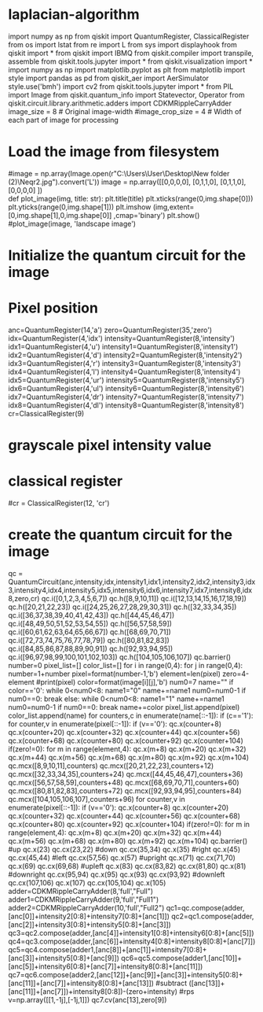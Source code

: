 # laplacian-algorithm
import numpy as np
from qiskit import QuantumRegister, ClassicalRegister
from os import lstat
from re import L
from sys import displayhook
from qiskit import *
from qiskit import IBMQ
from qiskit.compiler import transpile, assemble
from qiskit.tools.jupyter import *
from qiskit.visualization import *
import numpy as np
import matplotlib.pyplot as plt
from matplotlib import style
import pandas as pd
from qiskit_aer import AerSimulator
style.use('bmh')
import cv2
from qiskit.tools.jupyter import *
from PIL import Image
from qiskit.quantum_info import Statevector, Operator
from qiskit.circuit.library.arithmetic.adders import CDKMRippleCarryAdder
image_size = 8 # Original image-width
#image_crop_size = 4  # Width of each part of image for processing
# Load the image from filesystem
#image = np.array(Image.open(r"C:\Users\User\Desktop\New folder (2)\Neqr2.jpg").convert('L')) 
image = np.array([[0,0,0,0],
                  [0,1,1,0],
                  [0,1,1,0],
                  [0,0,0,0]
                  ])                   
def plot_image(img, title: str):
    plt.title(title)
    plt.xticks(range(0,img.shape[0]))
    plt.yticks(range(0,img.shape[1]))
    plt.imshow (img,extent=[0,img.shape[1],0,img.shape[0]] ,cmap='binary')
    plt.show()
#plot_image(image, 'landscape image')
# Initialize the quantum circuit for the image 
# Pixel position
anc=QuantumRegister(14,'a')
zero=QuantumRegister(35,'zero')
idx=QuantumRegister(4,'idx')
intensity=QuantumRegister(8,'intensity')
idx1=QuantumRegister(4,'u')
intensity1=QuantumRegister(8,'intensity1')
idx2=QuantumRegister(4,'d')
intensity2=QuantumRegister(8,'intensity2')
idx3=QuantumRegister(4,'r')
intensity3=QuantumRegister(8,'intensity3')
idx4=QuantumRegister(4,'l')
intensity4=QuantumRegister(8,'intensity4')
idx5=QuantumRegister(4,'ur')
intensity5=QuantumRegister(8,'intensity5')
idx6=QuantumRegister(4,'ul')
intensity6=QuantumRegister(8,'intensity6')
idx7=QuantumRegister(4,'dr')
intensity7=QuantumRegister(8,'intensity7')
idx8=QuantumRegister(4,'dl')
intensity8=QuantumRegister(8,'intensity8')
cr=ClassicalRegister(9)
# grayscale pixel intensity value
# classical register
#cr = ClassicalRegister(12, 'cr')
# create the quantum circuit for the image
qc = QuantumCircuit(anc,intensity,idx,intensity1,idx1,intensity2,idx2,intensity3,idx3,intensity4,idx4,intensity5,idx5,intensity6,idx6,intensity7,idx7,intensity8,idx8,zero,cr)
qc.i([0,1,2,3,4,5,6,7])
qc.h([8,9,10,11])
qc.i([12,13,14,15,16,17,18,19])
qc.h([20,21,22,23])
qc.i([24,25,26,27,28,29,30,31])
qc.h([32,33,34,35])
qc.i([36,37,38,39,40,41,42,43])
qc.h([44,45,46,47])
qc.i([48,49,50,51,52,53,54,55])
qc.h([56,57,58,59])
qc.i([60,61,62,63,64,65,66,67])
qc.h([68,69,70,71])
qc.i([72,73,74,75,76,77,78,79])
qc.h([80,81,82,83])
qc.i([84,85,86,87,88,89,90,91])
qc.h([92,93,94,95])
qc.i([96,97,98,99,100,101,102,103])
qc.h([104,105,106,107])
qc.barrier()
number=0
pixel_list=[]
color_list=[]
for i in range(0,4):
    for j in range(0,4):
        number=1+number
        pixel=format(number-1,'b')
        element=len(pixel)
        zero=4-element
        #print(pixel)
        color=format(image[i][j],'b')
        num0=7
        name=""
        if color=='0':
         while 0<num0<8:
          name1="0"
          name+=name1
          num0=num0-1
          if num0==0:
            break
        else:
         while 0<num0<8:
            name1="1"
            name+=name1
            num0=num0-1
            if num0==0:
              break
        name+=color
        pixel_list.append(pixel)
        color_list.append(name)
        for counters,c in enumerate(name[::-1]):
             if (c=='1'):
               for counter,v in enumerate(pixel[::-1]):
                 if (v=='0'):
                   qc.x(counter+8)
                   qc.x(counter+20)
                   qc.x(counter+32)
                   qc.x(counter+44)
                   qc.x(counter+56)
                   qc.x(counter+68)
                   qc.x(counter+80)
                   qc.x(counter+92)
                   qc.x(counter+104)
               if(zero!=0):
                    for m in range(element,4):
                      qc.x(m+8) 
                      qc.x(m+20)
                      qc.x(m+32)
                      qc.x(m+44)
                      qc.x(m+56)
                      qc.x(m+68)
                      qc.x(m+80)
                      qc.x(m+92)
                      qc.x(m+104)
               qc.mcx([8,9,10,11],counters)
               qc.mcx([20,21,22,23],counters+12)
               qc.mcx([32,33,34,35],counters+24)
               qc.mcx([44,45,46,47],counters+36)
               qc.mcx([56,57,58,59],counters+48)
               qc.mcx([68,69,70,71],counters+60)
               qc.mcx([80,81,82,83],counters+72)
               qc.mcx([92,93,94,95],counters+84)
               qc.mcx([104,105,106,107],counters+96)
               for counter,v in enumerate(pixel[::-1]):
                if (v=='0'):
                   qc.x(counter+8)
                   qc.x(counter+20)
                   qc.x(counter+32)
                   qc.x(counter+44)
                   qc.x(counter+56)
                   qc.x(counter+68)
                   qc.x(counter+80)
                   qc.x(counter+92)
                   qc.x(counter+104)
               if(zero!=0):
                    for m in range(element,4):
                      qc.x(m+8)
                      qc.x(m+20)
                      qc.x(m+32)
                      qc.x(m+44)
                      qc.x(m+56)
                      qc.x(m+68)
                      qc.x(m+80)
                      qc.x(m+92)
                      qc.x(m+104)
        qc.barrier() 
#up
qc.x(23)
qc.cx(23,22)
#down
qc.cx(35,34)
qc.x(35)
#right
qc.x(45)
qc.cx(45,44)
#left
qc.cx(57,56)
qc.x(57)
#upright
qc.x(71)
qc.cx(71,70)
qc.x(69)
qc.cx(69,68)
#upleft
qc.x(83)
qc.cx(83,82)
qc.cx(81,80)
qc.x(81)
#downright
qc.cx(95,94)
qc.x(95)
qc.x(93)
qc.cx(93,92)
#downleft
qc.cx(107,106)
qc.x(107)
qc.cx(105,104)
qc.x(105)
adder=CDKMRippleCarryAdder(8,'full',"Full")
adder1=CDKMRippleCarryAdder(9,'full',"Full1")
adder2=CDKMRippleCarryAdder(10,'full',"Full2")
qc1=qc.compose(adder,[anc[0]]+intensity2[0:8]+intensity7[0:8]+[anc[1]])
qc2=qc1.compose(adder,[anc[2]]+intensity3[0:8]+intensity5[0:8]+[anc[3]])
qc3=qc2.compose(adder,[anc[4]]+intensity1[0:8]+intensity6[0:8]+[anc[5]])
qc4=qc3.compose(adder,[anc[6]]+intensity4[0:8]+intensity8[0:8]+[anc[7]])
qc5=qc4.compose(adder1,[anc[8]]+[anc[1]]+intensity7[0:8]+[anc[3]]+intensity5[0:8]+[anc[9]])
qc6=qc5.compose(adder1,[anc[10]]+[anc[5]]+intensity6[0:8]+[anc[7]]+intensity8[0:8]+[anc[11]])
qc7=qc6.compose(adder2,[anc[12]]+[anc[9]]+[anc[3]]+intensity5[0:8]+[anc[11]]+[anc[7]]+intensity8[0:8]+[anc[13]])
#subtract ([anc[13]]+[anc[11]]+[anc[7]])+intensity8[0:8])-(zero+intensity)
#rps
v=np.array([[1,-1j],[-1j,1]])
qc7.cv(anc[13],zero[9])
